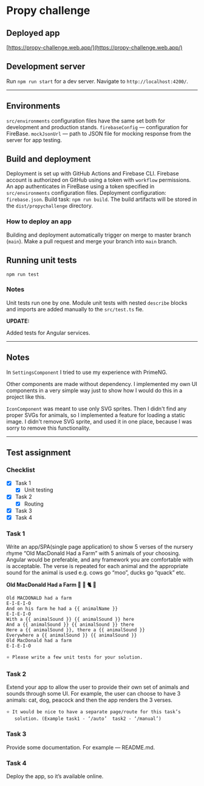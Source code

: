 # Propy challenge

## Deployed app
[https://propy-challenge.web.app/](https://propy-challenge.web.app/)

## Development server

Run `npm run start` for a dev server. 
Navigate to `http://localhost:4200/`. 

---

## Environments
`src/environments` configuration files have the same set both for development and production stands.
`firebaseConfig` — configuration for FireBase.
`mockJsonUrl` — path to JSON file for mocking response from the server for app testing.

## Build and deployment

Deployment is set up with GitHub Actions and Firebase CLI.
Firebase account is authorized on GitHub using a token with `workflow` permissions.
An app authenticates in FireBase using a token specified in `src/environments` configuration files.
Deployment configuration: `firebase.json`.
Build task: `npm run build`.
The build artifacts will be stored in the `dist/propychallenge` directory.

### How to deploy an app
Building and deployment automatically trigger on merge to master branch (`main`).
Make a pull request and merge your branch into `main` branch.

## Running unit tests
`npm run test`

### Notes
Unit tests run one by one. Module unit tests with nested `describe` blocks and imports are added manually to the `src/test.ts` fie.

**UPDATE:**

Added tests for Angular services.

---

## Notes

In `SettingsComponent` I tried to use my experience with PrimeNG.

Other components are made without dependency. I implemented my own UI components in a very simple way just to show how I would do this in a project like this.

`IconComponent` was meant to use only SVG sprites. Then I didn't find any proper SVGs for animals, so I implemented a feature for loading a static image.
I didn't remove SVG sprite, and used it in one place, because I was sorry to remove this functionality.

---

## Test assignment

### Checklist
- [x] Task 1
  - [x] Unit testing
- [x] Task 2
  - [x] Routing
- [x] Task 3
- [x] Task 4

### Task 1
Write an app/SPA(single page application) to show 5 verses of the nursery rhyme “Old MacDonald Had a Farm” with 5 animals of your choosing. 
Angular would be preferable, and any framework you are comfortable with is acceptable. 
The verse is repeated for each animal and the appropriate sound for the animal is used e.g. cows go “moo”, ducks go “quack” etc. 

**Old MacDonald Had a Farm 🐄 🐐 🐈 🤖**
```
Old MACDONALD had a farm
E-I-E-I-O
And on his farm he had a {{ animalName }}
E-I-E-I-O
With a {{ animalSound }} {{ animalSound }} here
And a {{ animalSound }} {{ animalSound }} there
Here a {{ animalSound }}, there a {{ animalSound }}
Everywhere a {{ animalSound }} {{ animalSound }}
Old MacDonald had a farm
E-I-E-I-O
```

```
⭐ Please write a few unit tests for your solution. 
``` 

### Task 2
Extend your app to allow the user to provide their own set of animals and sounds through some UI. 
For example, the user can choose to have 3 animals: cat, dog, peacock and then the app renders the 3 verses. 

```
⭐ It would be nice to have a separate page/route for this task’s 
   solution. (Example task1 - ‘/auto’  task2 - ‘/manual’) 
```

### Task 3
Provide some documentation. For example — README.md. 

### Task 4
Deploy the app, so it’s available online.

